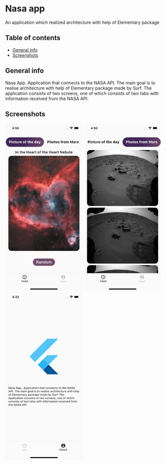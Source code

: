 # Nasa app
An application which realized architecture with help of Elementary package

## Table of contents
* [General info](#general-info)
* [Screenshots](#screenshots)

## General info

Nasa App. Application that connects to the NASA API. The main goal is to realise architecture with
help of Elementary package made by Surf. The application consists of two screens, one of which
consists of two tabs with information received from the NASA API.

## Screenshots

<p float="left">
	<img src="./screenshots/first_tab.png" alt="Picture of the day" width="250">
	<img src="./screenshots/second_tab.png" alt="Photos from Mars" width="250">
	<img src="./screenshots/about_screen.png" alt="About screen" width="250">
</p>

